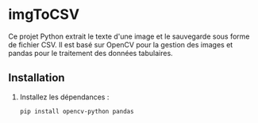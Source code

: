 # imgToCSV

Ce projet Python extrait le texte d'une image et le sauvegarde sous forme de fichier CSV. Il est basé sur OpenCV pour la gestion des images et pandas pour le traitement des données tabulaires.

## Installation
1. Installez les dépendances :
   ```bash
   pip install opencv-python pandas
